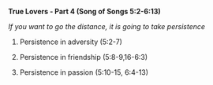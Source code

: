 **True Lovers - Part 4 (Song of Songs 5:2-6:13)**

_If you want to go the distance, it is going to take persistence_

1.  Persistence in adversity (5:2-7)

2.  Persistence in friendship (5:8-9,16-6:3)

3.  Persistence in passion (5:10-15, 6:4-13)
